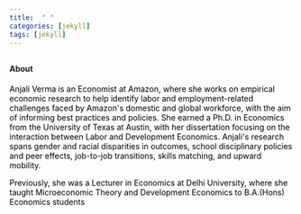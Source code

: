```yaml
---
title:  " "
categories: [jekyll]
tags: [jekyll]
---
```


<h4 style="margin-top:30px;" id="working-papers"><strong>About</strong></h4>

<p><font color="#000000">Anjali Verma is an Economist at Amazon, where she works on empirical economic research to help identify labor and employment-related challenges faced by Amazon's domestic and global workforce, with the aim of informing best practices and policies. She earned a Ph.D. in Economics from the University of Texas at Austin, with her dissertation focusing on the interaction between Labor and Development Economics. Anjali's research spans gender and racial disparities in outcomes, school disciplinary policies and peer effects, job-to-job transitions, skills matching, and upward mobility.

Previously, she was a Lecturer in Economics at Delhi University, where she taught Microeconomic Theory and Development Economics to B.A.(Hons) Economics students</font></p>



